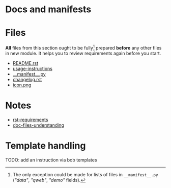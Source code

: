 # Docs and manifests

# Files

**All** files from this section ought to be fully[^1] prepared **before** any other files in new module. It helps you to review requirements again before you start.

* [README.rst](README.rst.md)
* [usage-instructions](usage-instruction.md)
* [\_\_manifest\_\_.py](__manifest__.md)
* [changelog.rst](changelog.rst.md)
* [icon.png](icon.png.md)

# Notes

* [rst-requirements](rst-requirements.md)
* [doc-files-understanding](doc-files-understanding.md)

# Template handling

TODO: add an instruction via bob templates

[^1]: The only exception could be made for lists of files in ``__manifest__.py`` (*"data"*, *"qweb"*, *"demo"* fields).
